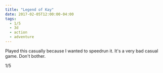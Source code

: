 ```yaml
---
title: "Legend of Kay"
date: 2017-02-05T12:00:00-04:00
tags:
  - 1/5
  - 3d
  - action
  - adventure
---
```


Played this casually because I wanted to speedrun it. It's a very bad casual game. Don't bother.

1/5
